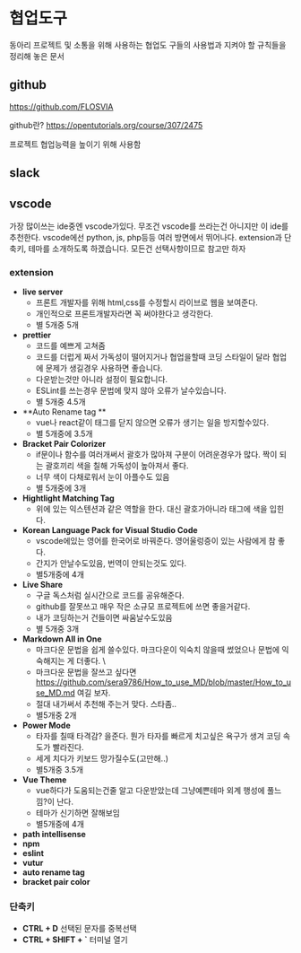 # 협업도구 

동아리 프로젝트 및 소통을 위해 사용하는 협업도 구들의 사용법과 지켜야 할 규칙들을 정리해 놓은 문서

## github
https://github.com/FLOSVIA

github란? <https://opentutorials.org/course/307/2475>

프로젝트 협업능력을 높이기 위해 사용함 


## slack



## vscode

가장 많이쓰는 ide중엔 vscode가있다. 무조건 vscode를 쓰라는건 아니지만 이 ide를 추천한다.                              vscode에선 python, js, php등등 여러 방면에서 뛰어나다.                                                                                         extension과 단축키, 테마를 소개하도록 하겠습니다. 모든건 선택사항이므로 참고만 하자 

### extension

- **live server**
  - 프론트 개발자를 위해 html,css를 수정할시 라이브로 웹을 보여준다. 
  - 개인적으로 프론트개발자라면 꼭 써야한다고 생각한다.
  - 별 5개중 5개
- **prettier**
  - 코드를 예쁘게 고쳐줌
  - 코드를 더럽게 짜서 가독성이 떨어지거나 협업을할때 코딩 스타일이 달라 협업에 문제가 생길경우 사용하면 좋습니다. 
  - 다운받는것만 아니라 설정이 필요합니다. 
  - ESLint를 쓰는경우 문법에 맞지 않아 오류가 날수있습니다.
  - 별 5개중 4.5개
- **Auto Rename tag **
  - vue나 react같이 태그를 닫지 않으면 오류가 생기는 일을 방지할수있다.
  - 별 5개중에 3.5개
- **Bracket Pair Colorizer**
  - if문이나 함수를 여러개써서 괄호가 많아져 구분이 어려운경우가 많다. 짝이 되는 괄호끼리 색을 칠해 가독성이 높아져서 좋다.
  - 너무 색이 다채로워서 눈이 아플수도 있음
  - 별 5개중에 3개
- **Hightlight Matching Tag**
  - 위에 있는 익스텐션과 같은 역할을 한다. 대신 괄호가아니라 태그에 색을 입힌다.
- **Korean Language Pack for Visual Studio Code**
  - vscode에있는 영어를 한국어로 바꿔준다. 영어울렁증이 있는 사람에게 참 좋다.
  - 간지가 안날수도있음, 번역이 안되는것도 있다.
  - 별5개중에 4개
- **Live Share**
  - 구글 독스처럼 실시간으로 코드를 공유해준다.
  - github를 잘못쓰고 매우 작은 소규모 프로젝트에 쓰면 좋을거같다.
  - 내가 코딩하는거 건들이면 싸움날수도있음
  - 별 5개중 3개
- **Markdown All in One**
  - 마크다운 문법을 쉽게 쓸수있다.  마크다운이 익숙치 않을때 썼었으나 문법에 익숙해지는 게 더좋다. \
  - 마크다운 문법을 잘쓰고 싶다면 <https://github.com/sera9786/How_to_use_MD/blob/master/How_to_use_MD.md> 여길 보자.
  - 절대 내가써서 추천해 주는거 맞다. 스타좀..
  - 별5개중 2개
- **Power Mode**
  - 타자를 칠때 타격감? 을준다. 뭔가 타자를 빠르게 치고싶은 욕구가 생겨 코딩 속도가 빨라진다.
  - 세게 치다가 키보드 망가질수도(고만해..)
  - 별5개중 3.5개
- **Vue Theme**
  - vue하다가 도움되는건줄 알고 다운받았는데 그냥예쁜테마 외계 행성에 풀느낌?이 난다.
  - 테마가 신기하면 잘해보임
  - 별5개중에 4개
- **path intellisense**
- **npm** 
- **eslint**
- **vutur**
- **auto rename tag**
- **bracket pair color**



### 단축키 

- **CTRL + D** 선택된 문자를 중복선택 
- **CTRL + SHIFT + `**  터미널 열기

